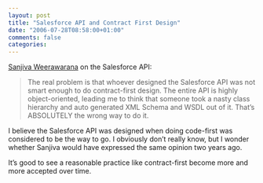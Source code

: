 ```yaml
---
layout: post
title: "Salesforce API and Contract First Design"
date: "2006-07-28T08:58:00+01:00"
comments: false
categories: 
---
```


<p><a href="http://www.bloglines.com/blog/sanjiva?id=152">Sanjiva Weerawarana</a> on the Salesforce API:  </p>

<blockquote>
<p>The real problem is that whoever designed the Salesforce API was not smart enough to do contract-first design. The entire API is highly object-oriented, leading me to think that someone took a nasty class hierarchy and auto generated XML Schema and WSDL out of it. That&#8217;s ABSOLUTELY the wrong way to do it.</p>
</blockquote>

<p>I believe the Salesforce API was designed when doing code-first was considered to be the way to go. I obviously don&#8217;t really know, but I wonder whether Sanjiva would have expressed the same opinion two years ago.</p>

<p>It&#8217;s good to see a reasonable practice like contract-first become more and more accepted over time.</p>


